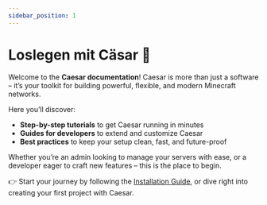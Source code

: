 ```yaml
---
sidebar_position: 1
---
```


# Loslegen mit Cäsar 🚀

Welcome to the **Caesar documentation**!
Caesar is more than just a software – it’s your toolkit for building powerful, flexible, and modern Minecraft networks.

Here you’ll discover:

* **Step-by-step tutorials** to get Caesar running in minutes
* **Guides for developers** to extend and customize Caesar
* **Best practices** to keep your setup clean, fast, and future-proof

Whether you’re an admin looking to manage your servers with ease, or a developer eager to craft new features – this is the place to begin.

👉 Start your journey by following the [Installation Guide](./installation/Server/01-requirements.md), or dive right into creating your first project with Caesar.